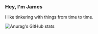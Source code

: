 ### Hey, I'm James
I like tinkering with things from time to time.

![Anurag's GitHub stats](https://github-readme-stats.vercel.app/api?username=JFryya&show_icons=true&theme=tokyonight)
